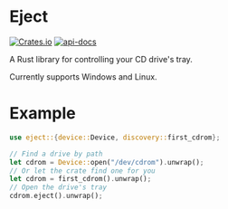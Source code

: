 # Eject

[![Crates.io](https://img.shields.io/crates/d/eject)](https://crates.io/crates/eject)
[![api-docs](https://docs.rs/eject/badge.svg)](https://docs.rs/eject)

A Rust library for controlling your CD drive's tray.

Currently supports Windows and Linux.

# Example

```rust
use eject::{device::Device, discovery::first_cdrom};

// Find a drive by path
let cdrom = Device::open("/dev/cdrom").unwrap();
// Or let the crate find one for you
let cdrom = first_cdrom().unwrap();
// Open the drive's tray
cdrom.eject().unwrap();
```
